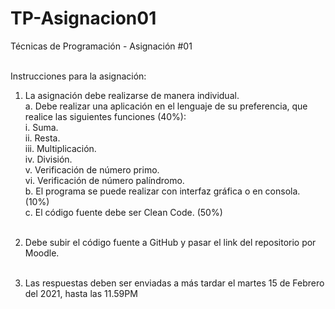 # TP-Asignacion01
Técnicas de Programación - Asignación #01<br><br>

Instrucciones para la asignación:<br>

1. La asignación debe realizarse de manera individual.<br>
    a. Debe realizar una aplicación en el lenguaje de su preferencia, que realice las siguientes funciones (40%):<br>
        i. Suma.<br>
        ii. Resta.<br>
        iii. Multiplicación.<br>
        iv. División.<br>
        v. Verificación de número primo.<br>
        vi. Verificación de número palíndromo.<br>
    b. El programa se puede realizar con interfaz gráfica o en consola. (10%)<br>
    c. El código fuente debe ser Clean Code. (50%)<br><br>

2. Debe subir el código fuente a GitHub y pasar el link del repositorio por Moodle.<br><br>

3. Las respuestas deben ser enviadas a más tardar el martes 15 de Febrero del 2021, hasta las 11.59PM
